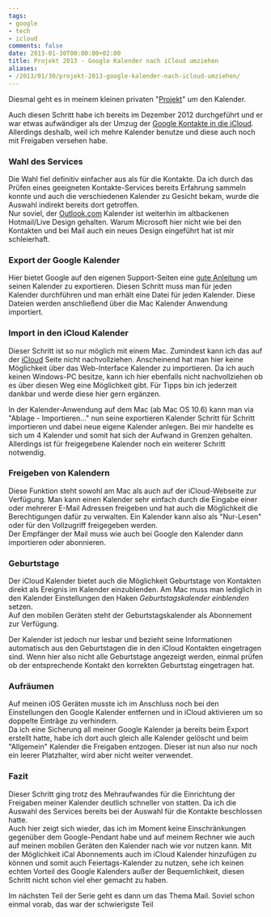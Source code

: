 ```yaml
---
tags:
- google
- tech
- icloud
comments: false
date: 2013-01-30T00:00:00+02:00
title: Projekt 2013 - Google Kalender nach iCloud umziehen
aliases:
- /2013/01/30/projekt-2013-google-kalender-nach-icloud-umziehen/
---
```


Diesmal geht es in meinem kleinen privaten "[Projekt](http://blog.renem.net/2013/01/22/weniger-google-projekt-2013/)" um den Kalender.

Auch diesen Schritt habe ich bereits im Dezember 2012 durchgeführt und er war etwas aufwändiger als der Umzug der [Google Kontakte in die iCloud](http://blog.renem.net/2013/01/26/projekt-2013-weniger-google-dienste-kontakte/). Allerdings deshalb, weil ich mehre Kalender benutze und diese auch noch mit Freigaben versehen habe.

### Wahl des Services
Die Wahl fiel definitiv einfacher aus als für die Kontakte. Da ich durch das Prüfen eines geeigneten Kontakte-Services bereits Erfahrung sammeln konnte und auch die verschiedenen Kalender zu Gesicht bekam, wurde die Auswahl indirekt bereits dort getroffen.  
Nur soviel, der [Outlook.com](http://outlook.com) Kalender ist weiterhin im altbackenen Hotmail/Live Design gehalten. Warum Microsoft hier nicht wie bei den Kontakten und bei Mail auch ein neues Design eingeführt hat ist mir schleierhaft.

### Export der Google Kalender
Hier bietet Google auf den eigenen Support-Seiten eine [gute Anleitung](https://support.google.com/calendar/bin/answer.py?hl=de&amp;answer=37111) um seinen Kalender zu exportieren. Diesen Schritt muss man für jeden Kalender durchführen und man erhält eine Datei für jeden Kalender. Diese Dateien werden anschließend über die Mac Kalender Anwendung importiert.

### Import in den iCloud Kalender
Dieser Schritt ist so nur möglich mit einem Mac. Zumindest kann ich das auf der [iCloud](http://icloud.com) Seite nicht nachvollziehen. Anscheinend hat man hier keine Möglichkeit über das Web-Interface Kalender zu importieren. Da ich auch keinen Windows-PC besitze, kann ich hier ebenfalls nicht nachvollziehen ob es über diesen Weg eine Möglichkeit gibt. Für Tipps bin ich jederzeit dankbar und werde diese hier gern ergänzen.

In der Kalender-Anwendung auf dem Mac (ab Mac OS 10.6) kann man via "Ablage - Importieren…" nun seine exportieren Kalender Schritt für Schritt importieren und dabei neue eigene Kalender anlegen. Bei mir handelte es sich um 4 Kalender und somit hat sich der Aufwand in Grenzen gehalten.  
Allerdings ist für freigegebene Kalender noch ein weiterer Schritt notwendig.

### Freigeben von Kalendern 
Diese Funktion steht sowohl am Mac als auch auf der iCloud-Webseite zur Verfügung. Man kann einen Kalender sehr einfach durch die Eingabe einer oder mehrerer E-Mail Adressen freigeben und hat auch die Möglichkeit die Berechtigungen dafür zu verwalten. Ein Kalender kann also als "Nur-Lesen" oder für den Vollzugriff freigegeben werden.  
Der Empfänger der Mail muss wie auch bei Google den Kalender dann importieren oder abonnieren.

### Geburtstage
Der iCloud Kalender bietet auch die Möglichkeit Geburtstage von Kontakten direkt als Ereignis im Kalender einzublenden. Am Mac muss man lediglich in den Kalender Einstellungen den Haken *Geburtstagskalender einblenden* setzen.  
Auf den mobilen Geräten steht der Geburtstagskalender als Abonnement zur Verfügung.

Der Kalender ist jedoch nur lesbar und bezieht seine Informationen automatisch aus den Geburtstagen die in den iCloud Kontakten eingetragen sind. Wenn hier also nicht alle Geburtstage angezeigt werden, einmal prüfen ob der entsprechende Kontakt den korrekten Geburtstag eingetragen hat.

### Aufräumen
Auf meinen iOS Geräten musste ich im Anschluss noch bei den Einstellungen den Google Kalender entfernen und in iCloud aktivieren um so doppelte Einträge zu verhindern.  
Da ich eine Sicherung all meiner Google Kalender ja bereits beim Export erstellt hatte, habe ich dort auch gleich alle Kalender gelöscht und beim "Allgemein" Kalender die Freigaben entzogen. Dieser ist nun also nur noch ein leerer Platzhalter, wird aber nicht weiter verwendet.

### Fazit
Dieser Schritt ging trotz des Mehraufwandes für die Einrichtung der Freigaben meiner Kalender deutlich schneller von statten. Da ich die Auswahl des Services bereits bei der Auswahl für die Kontakte beschlossen hatte.  
Auch hier zeigt sich wieder, das ich im Moment keine Einschränkungen gegenüber dem Google-Pendant habe und auf meinem Rechner wie auch auf meinen mobilen Geräten den Kalender nach wie vor nutzen kann. Mit der Möglichkeit iCal Abonnements auch im iCloud Kalender hinzufügen zu können und somit auch Feiertags-Kalender zu nutzen, sehe ich keinen echten Vorteil des Google Kalenders außer der Bequemlichkeit, diesen Schritt nicht schon viel eher gemacht zu haben.

Im nächsten Teil der Serie geht es dann um das Thema Mail. Soviel schon einmal vorab, das war der schwierigste Teil


